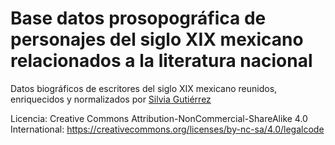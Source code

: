 # Base datos prosopográfica de personajes del siglo XIX mexicano relacionados a la literatura nacional
Datos biográficos de escritores del siglo XIX mexicano reunidos, enriquecidos y normalizados por [Silvia Gutiérrez](https://twitter.com/espejolento)


Licencia: Creative Commons Attribution-NonCommercial-ShareAlike 4.0 International: https://creativecommons.org/licenses/by-nc-sa/4.0/legalcode


